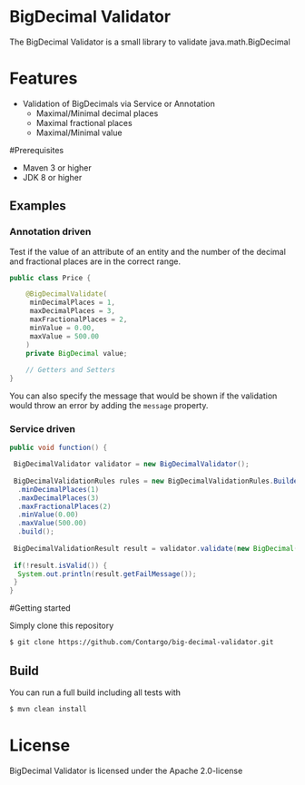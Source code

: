 BigDecimal Validator
=========

The BigDecimal Validator is a small library to validate java.math.BigDecimal

# Features
* Validation of BigDecimals via Service or Annotation
  * Maximal/Minimal decimal places
  * Maximal fractional places
  * Maximal/Minimal value

#Prerequisites
 - Maven 3 or higher
 - JDK 8 or higher

## Examples

### Annotation driven

Test if the value of an attribute of an entity and the number of the decimal and fractional places are in the correct range.
```java
public class Price {

    @BigDecimalValidate(
     minDecimalPlaces = 1,
     maxDecimalPlaces = 3,
     maxFractionalPlaces = 2,
     minValue = 0.00,
     maxValue = 500.00
    )
    private BigDecimal value;
    
    // Getters and Setters
}
```

You can also specify the message that would be shown if the validation would throw an error by adding the ```message``` property.


### Service driven

```java
public void function() {

 BigDecimalValidator validator = new BigDecimalValidator();
 
 BigDecimalValidationRules rules = new BigDecimalValidationRules.Builder()
  .minDecimalPlaces(1)
  .maxDecimalPlaces(3)
  .maxFractionalPlaces(2)
  .minValue(0.00)
  .maxValue(500.00)
  .build();
 
 BigDecimalValidationResult result = validator.validate(new BigDecimal("250.00"), rules);
 
 if(!result.isValid()) {
  System.out.println(result.getFailMessage());
 }
}
```


#Getting started

Simply clone this repository
```sh
$ git clone https://github.com/Contargo/big-decimal-validator.git
```

## Build 

You can run a full build including all tests with
```sh
$ mvn clean install
```

# License

BigDecimal Validator is licensed under the Apache 2.0-license
